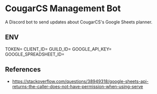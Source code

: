 # CougarCS Management Bot

A Discord bot to send updates about CougarCS's Google Sheets planner.

## ENV
TOKEN=
CLIENT_ID=
GUILD_ID=
GOOGLE_API_KEY=
GOOGLE_SPREADSHEET_ID=

## References
- https://stackoverflow.com/questions/38949318/google-sheets-api-returns-the-caller-does-not-have-permission-when-using-serve